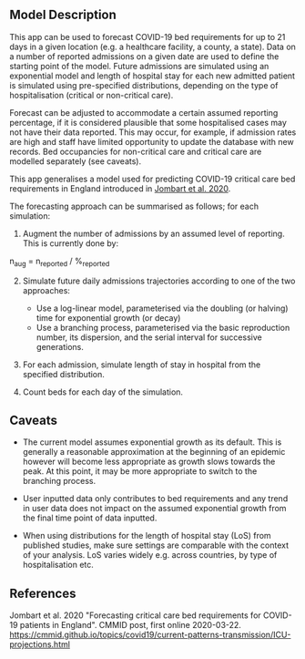 
## Model Description

This app can be used to forecast COVID-19 bed requirements for up to 21 days in
a given location (e.g. a healthcare facility, a county, a state). Data on a
number of reported admissions on a given date are used to define the starting
point of the model. Future admissions are simulated using an exponential model
and length of hospital stay for each new admitted patient is simulated using
pre-specified distributions, depending on the type of hospitalisation (critical
or non-critical care).

Forecast can be adjusted to accommodate a certain assumed reporting percentage,
if it is considered plausible that some hospitalised cases may not have their
data reported. This may occur, for example, if admission rates are high and
staff have limited opportunity to update the database with new records.
Bed occupancies for non-critical care and critical care are modelled separately
(see caveats).

This app generalises a model used for predicting COVID-19 critical care bed requirements in
England introduced in 
[Jombart et al. 2020](https://cmmid.github.io/topics/covid19/current-patterns-transmission/ICU-projections.html).


The forecasting approach can be summarised as follows; for each simulation:

1. Augment the number of admissions by an assumed level of reporting. This is
   currently done by:
<div> n<sub>aug</sub> = n<sub>reported</sub> / %<sub>reported</sub> </div>
 
2. Simulate future daily admissions trajectories according to one of the two approaches:
    - Use a log-linear model, parameterised via the doubling (or halving) time for exponential growth (or decay)
    - Use a branching process, parameterised via the basic reproduction number, its dispersion, and the serial interval for successive generations. 

3. For each admission, simulate length of stay in hospital from the specified
   distribution.

4. Count beds for each day of the simulation.



## Caveats

* The current model assumes exponential growth as its default. This is generally a reasonable
  approximation at the beginning of an epidemic however will become less
  appropriate as growth slows towards the peak. At this point, it may be more appropriate
  to switch to the branching process. 

* User inputted data only contributes to bed requirements and any trend in user
  data does not impact on the assumed exponential growth from the final time
  point of data inputted.

* When using distributions for the length of hospital stay (LoS) from published
  studies, make sure settings are comparable with the context of your
  analysis. LoS varies widely e.g. across countries, by type of hospitalisation
  etc.


## References

Jombart et al. 2020 "Forecasting critical care bed requirements for COVID-19 patients
in England". CMMID post, first online
2020-03-22. https://cmmid.github.io/topics/covid19/current-patterns-transmission/ICU-projections.html
